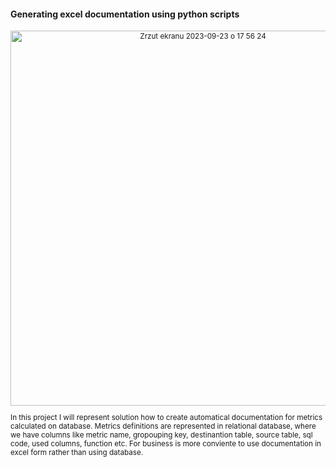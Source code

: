 
#### Generating excel documentation using python scripts

<sub/>

<p align="center">

<img width="600" alt="Zrzut ekranu 2023-09-23 o 17 56 24" src="https://github.com/eda6767/generating_documentation_python_excel/assets/102791467/a0b9fc5f-df3a-42e9-83ae-918794e06b1d">
</p>



In this project I will represent solution how to create automatical documentation for metrics calculated on database. Metrics definitions are represented in relational database, where we have columns like metric name, gropouping key, destinantion table, source table, sql code, used columns, function etc. 
For business is more conviente to use documentation in excel form rather than using database.

